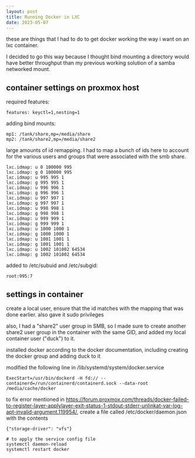 ```yaml
---
layout: post
title: Running Docker in LXC
date: 2023-05-07
---
```


these are things that I had to do to get docker working the way i want on an lxc container.

I decided to go this way because I thought bind mounting a directory would have better throughput than my previous working solution
of a samba networked mount.

## container settings on proxmox host

required features:

```
features: keyctl=1,nesting=1
```

adding bind mounts:

```
mp1: /tank/share,mp=/media/share
mp2: /tank/share2,mp=/media/share2
```

large amounts of id remapping. I had to map a bunch of ids here to account for the various users and groups that were associated with the smb share.

```
lxc.idmap: u 0 100000 995
lxc.idmap: g 0 100000 995
lxc.idmap: u 995 995 1
lxc.idmap: g 995 995 1
lxc.idmap: u 996 996 1
lxc.idmap: g 996 996 1
lxc.idmap: u 997 997 1
lxc.idmap: g 997 997 1
lxc.idmap: u 998 998 1
lxc.idmap: g 998 998 1
lxc.idmap: u 999 999 1
lxc.idmap: g 999 999 1
lxc.idmap: u 1000 1000 1
lxc.idmap: g 1000 1000 1
lxc.idmap: u 1001 1001 1
lxc.idmap: g 1001 1001 1
lxc.idmap: u 1002 101002 64534
lxc.idmap: g 1002 101002 64534
```


added to /etc/subuid and /etc/subgid:

```
root:995:7
```

## settings in container

create a local user, ensure that the id matches with the mapping that was done earlier. also gave it sudo privileges

also, I had a "share2" user group in SMB, so I made sure to create another share2 user group in the container with the 
same GID, and added my local container user ("duck") to it.

installed docker according to the docker documentation, including creating the docker group and adding duck to it

modified the following line in /lib/systemd/system/docker.service
```
ExecStart=/usr/bin/dockerd -H fd:// --containerd=/run/containerd/containerd.sock --data-root /media/cache/docker
```

to fix error mentioned in https://forum.proxmox.com/threads/docker-failed-to-register-layer-applylayer-exit-status-1-stdout-stderr-unlinkat-var-log-apt-invalid-argument.119954/, 
create a file called /etc/docker/daemon.json with the contents

```
{"storage-driver": "vfs"}
```

```
# to apply the service config file
systemctl daemon-reload 
systemctl restart docker
```
